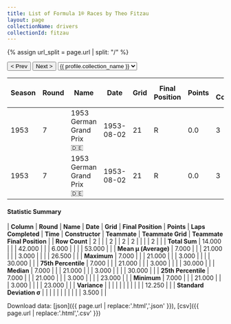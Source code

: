 ```yaml
---
title: List of Formula 1® Races by Theo Fitzau
layout: page
collectionName: drivers
collectionId: fitzau
---
```


{% assign url_split = page.url | split: "/" %}
<div id="collection-navigation">
<button onclick="selector.options[selector.selectedIndex-1].value && (window.location = selector.options[selector.selectedIndex-1].value);">&lt; Prev</button>
<button onclick="selector.options[selector.selectedIndex+1].value && (window.location = selector.options[selector.selectedIndex+1].value);">Next &gt;</button>
<select id="selector" onchange="this.options[this.selectedIndex].value && (window.location = this.options[this.selectedIndex].value);">
  {% for collectionId in site.data[page.collectionName].refs %}
    {% if collectionId == page.collectionId %}
      {% assign selected = "selected" %}
    {% else %}
      {% assign selected = "" %}
    {% endif %}
    {% assign profile = site.data[page.collectionName][collectionId].profile %}
    <option value="/f1/{{ page.collectionName }}/{{ collectionId }}/{{ url_split[4] }}" {{ selected }}>{{ profile.collection_name }}</option>
  {% endfor %}
</select>
</div>

| Season | Round | Name | Date | Grid | Final Position | Points | Laps Completed | Time | Constructor | Teammate | Teammate Grid | Teammate Final Position |
|--|--|--|--|--|--|--|--|--|--|--|--|--|
| 1953 | 7 | 1953 German Grand Prix 🇩🇪 | 1953-08-02 | 21 | R | 0.0 | 3 |   | AFM 🇩🇪 | [Günther Bechem 🇩🇪](/f1/drivers/bechem) | 30 | R |
| 1953 | 7 | 1953 German Grand Prix 🇩🇪 | 1953-08-02 | 21 | R | 0.0 | 3 |   | AFM 🇩🇪 | [Hans von Stuck 🇩🇪](/f1/drivers/hans_stuck) | 23 | R |

#### Statistic Summary

| **Column** | **Round** | **Name** | **Date** | **Grid** | **Final Position** | **Points** | **Laps Completed** | **Time** | **Constructor** | **Teammate** | **Teammate Grid** | **Teammate Final Position** |
| **Row Count** | 2 |  |  | 2 |  | 2 | 2 |  |  |  | 2 |  |
| **Total Sum** | 14.000 |  |  | 42.000 |  |  | 6.000 |  |  |  | 53.000 |  |
| **Mean μ (Average)** | 7.000 |  |  | 21.000 |  |  | 3.000 |  |  |  | 26.500 |  |
| **Maximum** | 7.000 |  |  | 21.000 |  |  | 3.000 |  |  |  | 30.000 |  |
| **75th Percentile** | 7.000 |  |  | 21.000 |  |  | 3.000 |  |  |  | 30.000 |  |
| **Median** | 7.000 |  |  | 21.000 |  |  | 3.000 |  |  |  | 30.000 |  |
| **25th Percentile** | 7.000 |  |  | 21.000 |  |  | 3.000 |  |  |  | 23.000 |  |
| **Minimum** | 7.000 |  |  | 21.000 |  |  | 3.000 |  |  |  | 23.000 |  |
| **Variance** |  |  |  |  |  |  |  |  |  |  | 12.250 |  |
| **Standard Deviation σ** |  |  |  |  |  |  |  |  |  |  | 3.500 |  |

Download data: [json]({{ page.url | replace:'.html','.json' }}), [csv]({{ page.url | replace:'.html','.csv' }})
